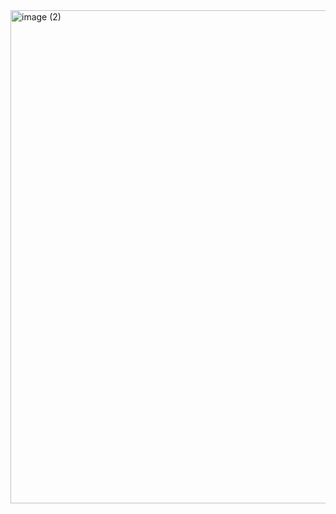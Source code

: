 <img width="698" height="789" alt="image (2)" src="https://github.com/user-attachments/assets/2ff15110-bc6b-4c44-a173-b1e221136f57" />
